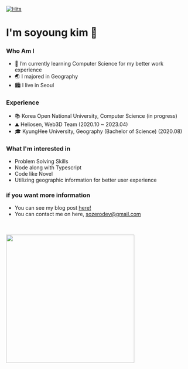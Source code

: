 
<div align="left">
  
[![Hits](https://hits.seeyoufarm.com/api/count/incr/badge.svg?url=https%3A%2F%2Fgithub.com%2Fsozerodev&count_bg=%239AFF4D&title_bg=%23009C14&icon=&icon_color=%23E7E7E7&title=hits&edge_flat=false)](https://hits.seeyoufarm.com)

# I'm soyoung kim 🙂
### Who Am I
- 🌱 I’m currently learning Computer Science for my better work experience
- 🌏 I majored in Geography 
- 🏙 I live in Seoul

### Experience
- 📚 Korea Open National University, Computer Science (in progress)
- ⛰ Heliosen, Web3D Team (2020.10 ~ 2023.04)
- 🎓 KyungHee University, Geography (Bachelor of Science) (2020.08)

### What I'm interested in
- Problem Solving Skills
- Node along with Typescript
- Code like Novel
- Utilizing geographic information for better user experience


### if you want more information
- You can see my blog post [here!](https://sozerodev.tistory.com/)
- You can contact me on here, <sozerodev@gmail.com>

</br></br>
<a href="https://github-readme-stats-git-masterrstaa-rickstaa.vercel.app/api?username=sozerodev&show_icons=true&theme=onedark" target="_blank"/>
    <img
      width="350"
      src="https://github-readme-stats-git-masterrstaa-rickstaa.vercel.app/api?username=sozerodev&show_icons=true&theme=onedark"
    />
  </a>
</div>